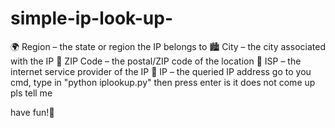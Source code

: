 # simple-ip-look-up-
🌍 Region – the state or region the IP belongs to  🏙 City – the city associated with the IP  📮 ZIP Code – the postal/ZIP code of the location  📡 ISP – the internet service provider of the IP  🔑 IP – the queried IP address
go to you cmd, type in "python iplookup.py" then press enter
is it does not come up pls tell me 

have fun!📩

